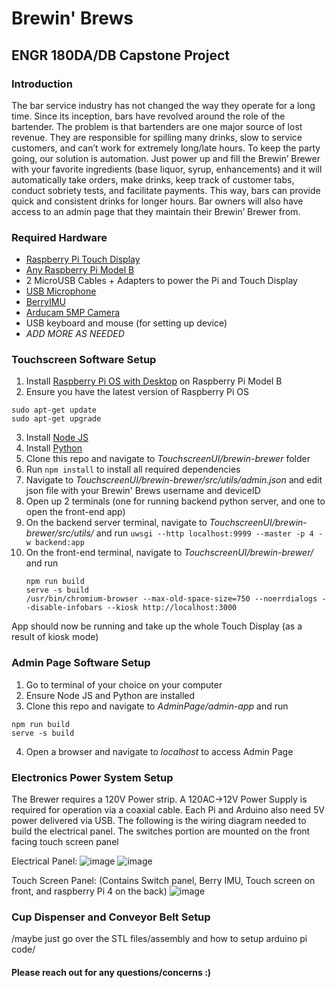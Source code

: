 # Brewin' Brews
## ENGR 180DA/DB Capstone Project

### Introduction
The bar service industry has not changed the way they operate for a long time. Since its inception, bars have revolved around 
the role of the bartender. The problem is that bartenders are one major source of lost revenue. They are responsible for spilling 
many drinks, slow to service customers, and can’t work for extremely long/late hours. To keep the party going, our solution is automation. 
Just power up and fill the Brewin’ Brewer with your favorite ingredients (base liquor, syrup, enhancements) and it will automatically take orders, 
make drinks, keep track of customer tabs, conduct sobriety tests, and facilitate payments. This way, bars can provide quick and consistent drinks 
for longer hours.  Bar owners will also have access to an admin page that they maintain their Brewin’ Brewer from. 

### Required Hardware
 - [Raspberry Pi Touch Display](https://www.raspberrypi.com/products/raspberry-pi-touch-display/)
 - [Any Raspberry Pi Model B](https://www.raspberrypi.com/products/)
 - 2 MicroUSB Cables + Adapters to power the Pi and Touch Display
 - [USB Microphone](https://www.amazon.com/gp/product/B077VNGVL2/ref=ppx_yo_dt_b_asin_title_o05_s00?ie=UTF8&psc=1)
 - [BerryIMU](https://www.amazon.com/BerryIMUv2-10DOF-Accelerometer-Gyroscope-Magnetometer-Barometric/dp/B072MN8ZRC/ref=sr_1_11_sspa?keywords=berry+imu&qid=1678139719&sr=8-11-spons&psc=1&spLa=ZW5jcnlwdGVkUXVhbGlmaWVyPUEyRVRYSUFaUUVXWjJCJmVuY3J5cHRlZElkPUEwMzcxMDE1MjlVMlJVUTRFNldYRSZlbmNyeXB0ZWRBZElkPUEwMTY3NDkzMzM3VkVZT0I1NE03VCZ3aWRnZXROYW1lPXNwX210ZiZhY3Rpb249Y2xpY2tSZWRpcmVjdCZkb05vdExvZ0NsaWNrPXRydWU=)
 - [Arducam 5MP Camera](https://www.amazon.com/dp/B012V1HEP4?ref=nb_sb_ss_w_as-reorder-t1_k0_1_7&amp=&crid=2QYMUEVIRCJCE&amp=&sprefix=arducam)
 - USB keyboard and mouse (for setting up device)
 - *ADD MORE AS NEEDED*
  
 ### Touchscreen Software Setup
  1. Install [Raspberry Pi OS with Desktop](https://www.raspberrypi.com/software/) on Raspberry Pi Model B
  2. Ensure you have the latest version of Raspberry Pi OS
  
    sudo apt-get update
    sudo apt-get upgrade
  3. Install [Node JS](https://www.makersupplies.sg/blogs/tutorials/how-to-install-node-js-and-npm-on-the-raspberry-pi#:~:text=How%20to%20install%20Node%20JS%20and%20NPM%20on,Step%206%3A%20Check%20if%20installation%20was%20successful%20)
  4. Install [Python](https://installvirtual.com/how-to-install-python-3-8-on-raspberry-pi-raspbian/)
  5. Clone this repo and navigate to *TouchscreenUI/brewin-brewer* folder
  6. Run `npm install` to install all required dependencies
  7. Navigate to *TouchscreenUI/brewin-brewer/src/utils/admin.json* and edit json file with your Brewin' Brews username and deviceID
  8. Open up 2 terminals (one for running backend python server, and one to open the front-end app)
  9. On the backend server terminal, navigate to *TouchscreenUI/brewin-brewer/src/utils/* and run `uwsgi --http localhost:9999 --master -p 4 -w backend:app`
  10. On the front-end terminal, navigate to *TouchscreenUI/brewin-brewer/* and run
      ```
      npm run build
      serve -s build
      /usr/bin/chromium-browser --max-old-space-size=750 --noerrdialogs --disable-infobars --kiosk http://localhost:3000
      ```
  App should now be running and take up the whole Touch Display (as a result of kiosk mode)
  
### Admin Page Software Setup
  1. Go to terminal of your choice on your computer
  2. Ensure Node JS and Python are installed
  3. Clone this repo and navigate to *AdminPage/admin-app* and run 
  
    npm run build
    serve -s build
  4. Open a browser and navigate to *localhost* to access Admin Page
    
### Electronics Power System Setup

The Brewer requires a 120V Power strip. A 120AC->12V Power Supply is required for operation via a coaxial cable. Each Pi and Arduino also need 5V power delivered via USB. 
The following is the wiring diagram needed to build the electrical panel. The switches portion are mounted on the front facing touch screen panel 

Electrical Panel: 
![image](https://user-images.githubusercontent.com/56652396/225824222-c83970c8-5b8d-41b4-8c65-ec8a4ce77d06.png)
![image](https://user-images.githubusercontent.com/56652396/225824458-9b38219f-9be3-4e50-9d3e-01945b090750.png)


Touch Screen Panel: (Contains Switch panel, Berry IMU, Touch screen on front, and raspberry Pi 4 on the back)
![image](https://user-images.githubusercontent.com/56652396/225824390-99df2603-0be2-4310-a0b4-6d9cfa45319f.png)


### Cup Dispenser and Conveyor Belt Setup

/maybe just go over the STL files/assembly and how to setup arduino pi code/

#### Please reach out for any questions/concerns :)


  
  

